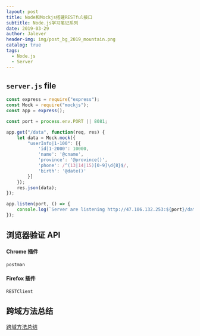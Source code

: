 ```yaml
---
layout: post
title: Node和Mockjs搭建RESTful接口
subtitle: Node.js学习笔记系列
date: 2019-03-29
author: Jalever
header-img: img/post_bg_2019_mountain.png
catalog: true
tags:
  - Node.js
  - Server
---
```


## `server.js` file

```javascript
const express = require("express");
const Mock = require("mockjs");
const app = express();

const port = process.env.PORT || 8081;

app.get("/data", function(req, res) {
	let data = Mock.mock({
		"userInfo|1-100": [{
			'id|1-2000': 10000,
			'name': '@cname',
			'province': '@province()',
			'phone': /^(13|14|15)[0-9]\d{8}$/,
			'birth': '@date()'
		}]
	});
	res.json(data);
});

app.listen(port, () => {
	console.log(`Server are listening http://47.106.132.253:${port}/data`);
});
```



## 浏览器验证 API

#### Chrome 插件
`postman`
#### Firefox 插件
`RESTClient`

## 跨域方法总结
[跨域方法总结](https://jalever.github.io/2019/03/29/%E8%B7%A8%E5%9F%9F%E6%80%BB%E7%BB%93/)
